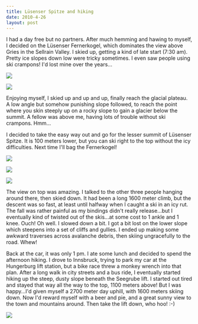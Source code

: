```yaml
---
title: Lüsenser Spitze and hiking
date: 2010-4-26
layout: post
---
```


I had a day free but no partners. After much hemming and hawing to myself,
I decided on the Lüsenser Fernerkogel, which dominates the view above Gries
in the Sellrain Valley. I skied up, getting a kind of late start (7:30
am). Pretty ice slopes down low were tricky sometimes. I even saw people
using ski crampons! I'd lost mine over the years...
  
  
[![](http://farm4.static.flickr.com/3664/4551981076_a4c481ee69_b.jpg)](http://www.flickr.com/photos/ripsawridge/4551981076/)
  
[![](http://farm4.static.flickr.com/3291/4551342205_d9b3f3b027_b.jpg)](http://www.flickr.com/photos/ripsawridge/4551342205/)
  
  
Enjoying myself, I skied up and up and up, finally reach the glacial plateau.
A low angle but somehow punishing slope followed, to reach the point where
you skin steeply up on a rocky slope to gain a glacier below the summit.
A fellow was above me, having lots of trouble without ski crampons. Hmm...
  
  
I decided to take the easy way out and go for the lesser summit of Lüsenser
Spitze. It is 100 meters lower, but you can ski right to the top without
the icy difficulties. Next time I'll bag the Fernerkogel!
  
  
[![](http://farm4.static.flickr.com/3612/4551348079_6752966199_b.jpg)](http://www.flickr.com/photos/ripsawridge/4551348079/)
  
[![](http://farm5.static.flickr.com/4019/4551339803_fd5674b205_b.jpg)](http://www.flickr.com/photos/ripsawridge/4551339803/)
  
[![](http://farm4.static.flickr.com/3356/4551986716_50a5ca584a_b.jpg)](http://www.flickr.com/photos/ripsawridge/4551986716/)
  
  
The view on top was amazing. I talked to the other three people hanging
around there, then skied down. It had been a long 1600 meter climb, but
the descent was so fast, at least until halfway when I caught a ski in
an icy rut. The fall was rather painful as my bindings didn't really release...but
I eventually kind of twisted out of the skis...at some cost to 1 ankle
and 1 knee. Ouch! Oh well. I slowed down a bit. I got a bit lost on the
lower slope which steepens into a set of cliffs and gullies. I ended up
making some awkward traverses across avalanche debris, then skiing ungracefully
to the road. Whew!
  
  
Back at the car, it was only 1 pm. I ate some lunch and decided to spend
the afternoon hiking. I drove to Innsbruck, trying to park my car at the
Hungerburg lift station, but a bike race threw a monkey wrench into that
plan. After a long walk in city streets and a bus ride, I eventually started
hiking up the steep, dusty slope beneath the Seegrube lift. I started out
tired and stayed that way all the way to the top, 1100 meters above! But
I was happy...I'd given myself a 2700 meter day uphill, with 1600 meters
skiing down. Now I'd reward myself with a beer and pie, and a great sunny
view to the town and mountains around. Then take the lift down, who hoo!
:-)
  
  
[![](http://farm2.static.flickr.com/1222/4551984048_6714a3ef56_b.jpg)](http://www.flickr.com/photos/ripsawridge/4551984048/)
